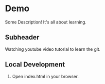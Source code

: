 # Demo
Some Description!
It's all about learning.
## Subheader
Watching youtube video tutorial to learn the git.

## Local Development 

1. Open index.html in your browser. 
